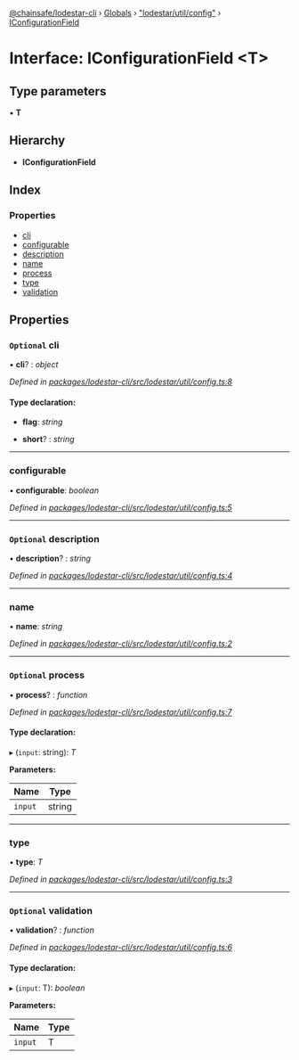 [@chainsafe/lodestar-cli](../README.md) › [Globals](../globals.md) › ["lodestar/util/config"](../modules/_lodestar_util_config_.md) › [IConfigurationField](_lodestar_util_config_.iconfigurationfield.md)

# Interface: IConfigurationField <**T**>

## Type parameters

▪ **T**

## Hierarchy

* **IConfigurationField**

## Index

### Properties

* [cli](_lodestar_util_config_.iconfigurationfield.md#optional-cli)
* [configurable](_lodestar_util_config_.iconfigurationfield.md#configurable)
* [description](_lodestar_util_config_.iconfigurationfield.md#optional-description)
* [name](_lodestar_util_config_.iconfigurationfield.md#name)
* [process](_lodestar_util_config_.iconfigurationfield.md#optional-process)
* [type](_lodestar_util_config_.iconfigurationfield.md#type)
* [validation](_lodestar_util_config_.iconfigurationfield.md#optional-validation)

## Properties

### `Optional` cli

• **cli**? : *object*

*Defined in [packages/lodestar-cli/src/lodestar/util/config.ts:8](https://github.com/ChainSafe/lodestar/blob/be953aad3/packages/lodestar-cli/src/lodestar/util/config.ts#L8)*

#### Type declaration:

* **flag**: *string*

* **short**? : *string*

___

###  configurable

• **configurable**: *boolean*

*Defined in [packages/lodestar-cli/src/lodestar/util/config.ts:5](https://github.com/ChainSafe/lodestar/blob/be953aad3/packages/lodestar-cli/src/lodestar/util/config.ts#L5)*

___

### `Optional` description

• **description**? : *string*

*Defined in [packages/lodestar-cli/src/lodestar/util/config.ts:4](https://github.com/ChainSafe/lodestar/blob/be953aad3/packages/lodestar-cli/src/lodestar/util/config.ts#L4)*

___

###  name

• **name**: *string*

*Defined in [packages/lodestar-cli/src/lodestar/util/config.ts:2](https://github.com/ChainSafe/lodestar/blob/be953aad3/packages/lodestar-cli/src/lodestar/util/config.ts#L2)*

___

### `Optional` process

• **process**? : *function*

*Defined in [packages/lodestar-cli/src/lodestar/util/config.ts:7](https://github.com/ChainSafe/lodestar/blob/be953aad3/packages/lodestar-cli/src/lodestar/util/config.ts#L7)*

#### Type declaration:

▸ (`input`: string): *T*

**Parameters:**

Name | Type |
------ | ------ |
`input` | string |

___

###  type

• **type**: *T*

*Defined in [packages/lodestar-cli/src/lodestar/util/config.ts:3](https://github.com/ChainSafe/lodestar/blob/be953aad3/packages/lodestar-cli/src/lodestar/util/config.ts#L3)*

___

### `Optional` validation

• **validation**? : *function*

*Defined in [packages/lodestar-cli/src/lodestar/util/config.ts:6](https://github.com/ChainSafe/lodestar/blob/be953aad3/packages/lodestar-cli/src/lodestar/util/config.ts#L6)*

#### Type declaration:

▸ (`input`: T): *boolean*

**Parameters:**

Name | Type |
------ | ------ |
`input` | T |

